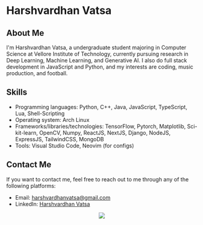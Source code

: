
# Harshvardhan Vatsa

## About Me

I'm Harshvardhan Vatsa, a undergraduate student majoring in Computer Science at Vellore Institute of Technology,  currently pursuing research in Deep Learning, Machine Learning, and Generative AI.
I also do full stack development in JavaScript and Python, and my interests are coding, music production, and football.

## Skills

* Programming languages: Python, C++, Java, JavaScript, TypeScript, Lua, Shell-Scripting
* Operating system: Arch Linux
* Frameworks/libraries/technologies: TensorFlow, Pytorch, Matplotlib, Sci-kit-learn, OpenCV, Numpy, ReactJS, NextJS, Django, NodeJS, ExpressJS, TailwindCSS,  MongoDB
* Tools: Visual Studio Code, Neovim (for configs)


## Contact Me

If you want to contact me, feel free to reach out to me through any of the following platforms:

* Email: harshvardhanvatsa@gmail.com
* LinkedIn: [Harshvardhan Vatsa](https://www.linkedin.com/in/harshvardhanvatsa/)

<div align="center">
<img src="https://komarev.com/ghpvc/?username=hrsvrn"/>
</div>
